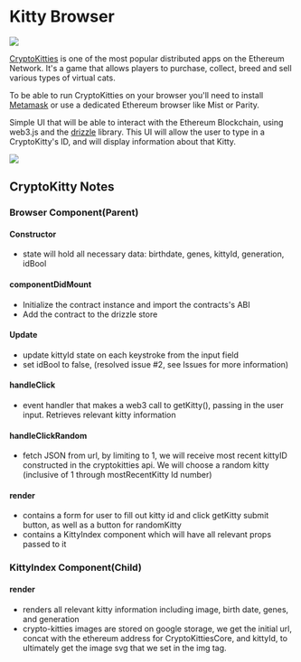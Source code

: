 # Kitty Browser


![](https://i.imgur.com/A7D2gMb.png)

[CryptoKitties](http://cryptokitties.co) is one of the most popular distributed apps on the Ethereum Network. It's a game that allows players to purchase, collect, breed and sell various types of virtual cats.

To be able to run CryptoKitties on your browser you'll need to install [Metamask](http://metamask.io/) or use a dedicated Ethereum browser like Mist or Parity.

Simple UI that will be able to interact with the Ethereum Blockchain, using web3.js and the [drizzle](https://truffleframework.com/docs/drizzle/getting-started) library. This UI will allow the user to type in a CryptoKitty's ID, and will display information about that Kitty.

![](https://i.imgur.com/BcdmE5L.png)


## CryptoKitty Notes

### Browser Component(Parent)
  #### Constructor
   - state will hold all necessary data: birthdate, genes, kittyId, generation, idBool
  #### componentDidMount
   - Initialize the contract instance and import the contracts's ABI
   - Add the contract to the drizzle store
  #### Update
   - update kittyId state on each keystroke from the input field
   - set idBool to false, (resolved issue #2, see Issues for more information)
  #### handleClick
   - event handler that makes a web3 call to getKitty(), passing in the user input. Retrieves relevant kitty information
  #### handleClickRandom
   - fetch JSON from url, by limiting to 1, we will receive most recent kittyID constructed in the cryptokitties api. We will choose a       random kitty (inclusive of 1 through mostRecentKitty Id number)
  #### render
   - contains a form for user to fill out kitty id and click getKitty submit button, as well as a button for randomKitty
   - contains a KittyIndex component which will have all relevant props passed to it

  ### KittyIndex Component(Child)
   #### render
   - renders all relevant kitty information including image, birth date, genes, and generation
   - crypto-kitties images are stored on google storage, we get the initial url, concat with the ethereum address for                 CryptoKittiesCore, and kittyId, to ultimately get the image svg that we set in the img tag.








